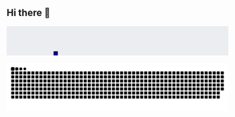 ## Hi there 👋

![Tetris contributions](tetris.gif)

<p align="center">
  <img src="https://raw.githubusercontent.com/ThreatHunterSec/ThreatHunterSec/output/github-contribution-grid-snake-pacman.svg?v=1" alt="Animação Pac-Man das Contribuições">
</p>


<!--
**ThreatHunterSec/ThreatHunterSec** is a ✨ _special_ ✨ repository because its `README.md` (this file) appears on your GitHub profile.

Here are some ideas to get you started:

- 🔭 I’m currently working on ...
- 🌱 I’m currently learning ...
- 👯 I’m looking to collaborate on ...
- 🤔 I’m looking for help with ...
- 💬 Ask me about ...
- 📫 How to reach me: ...
- 😄 Pronouns: ...
- ⚡ Fun fact: ...
-->

